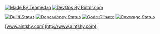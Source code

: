 [![Made By Teamed.io](http://img.teamed.io/btn.svg)](http://www.teamed.io)
[![DevOps By Rultor.com](http://www.rultor.com/b/aintshy/hub)](http://www.rultor.com/p/aintshy/hub)

[![Build Status](https://travis-ci.org/aintshy/hub.svg)](https://travis-ci.org/aintshy/hub)
[![Dependency Status](https://gemnasium.com/aintshy/hub.svg)](https://gemnasium.com/aintshy/hub)
[![Code Climate](http://img.shields.io/codeclimate/github/aintshy/hub.svg)](https://codeclimate.com/github/aintshy/hub)
[![Coverage Status](https://img.shields.io/coveralls/aintshy/hub.svg)](https://coveralls.io/r/aintshy/hub)

[www.aintshy.com](http://www.aintshy.com)
